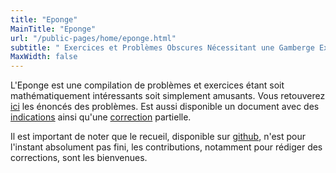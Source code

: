 ```yaml
---
title: "Eponge"
MainTitle: "Eponge"
url: "/public-pages/home/eponge.html"
subtitle: " Exercices et Problèmes Obscures Nécessitant une Gamberge Excessive "
MaxWidth: false
---
```


L'Eponge est une compilation de problèmes et exercices étant soit mathématiquement intéressants soit simplement amusants.
Vous retouverez [ici](https://github.com/Saskcwatch/Eponge/releases/latest/download/eponge-enonces.pdf) les
énoncés des problèmes. Est aussi disponible un document avec des [indications](https://github.com/Saskcwatch/Eponge/releases/latest/download/eponge-indications.pdf)
ainsi qu'une [correction](https://github.com/Saskcwatch/Eponge/releases/latest/download/eponge-correction.pdf) partielle.

Il est important de noter que le recueil, disponible sur [github](https://github.com/Saskcwatch/Eponge), n'est pour l'instant absolument pas fini,
les contributions, notamment pour rédiger des corrections, sont les bienvenues.
